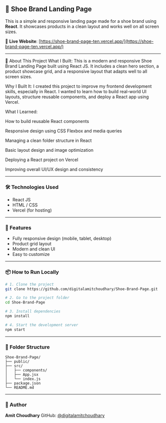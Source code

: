  ## 👟 Shoe Brand Landing Page

This is a simple and responsive landing page made for a shoe brand using **React**. It showcases products in a clean layout and works well on all screen sizes.

🔗 **Live Website**: [https://shoe-brand-page-ten.vercel.app/](https://shoe-brand-page-ten.vercel.app/)

---


📖 About This Project
What I Built:
This is a modern and responsive Shoe Brand Landing Page built using React JS. It includes a clean hero section, a product showcase grid, and a responsive layout that adapts well to all screen sizes.

Why I Built It:
I created this project to improve my frontend development skills, especially in React. I wanted to learn how to build real-world UI layouts, structure reusable components, and deploy a React app using Vercel.

What I Learned:

How to build reusable React components

Responsive design using CSS Flexbox and media queries

Managing a clean folder structure in React

Basic layout design and image optimization

Deploying a React project on Vercel

Improving overall UI/UX design and consistency



---


### 🛠️ Technologies Used

* React JS
* HTML / CSS
* Vercel (for hosting)

---

### 📸 Features

* Fully responsive design (mobile, tablet, desktop)
* Product grid layout
* Modern and clean UI
* Easy to customize

---

### 📦 How to Run Locally

```bash
# 1. Clone the project
git clone https://github.com/digitalamitchoudhary/Shoe-Brand-Page.git

# 2. Go to the project folder
cd Shoe-Brand-Page

# 3. Install dependencies
npm install

# 4. Start the development server
npm start
```

---

### 📁 Folder Structure

```
Shoe-Brand-Page/
├── public/
├── src/
│   ├── components/
│   ├── App.jsx
│   └── index.js
├── package.json
└── README.md
```

---

### 👤 Author

**Amit Choudhary**
GitHub: [@digitalamitchoudhary](https://github.com/digitalamitchoudhary)
